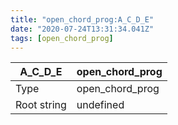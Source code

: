 ```yaml
---
title: "open_chord_prog:A_C_D_E"
date: "2020-07-24T13:31:34.041Z"
tags: [open_chord_prog]
---
```


|A_C_D_E|open_chord_prog|
|---|---|
|Type|open_chord_prog|
|Root string|undefined|


